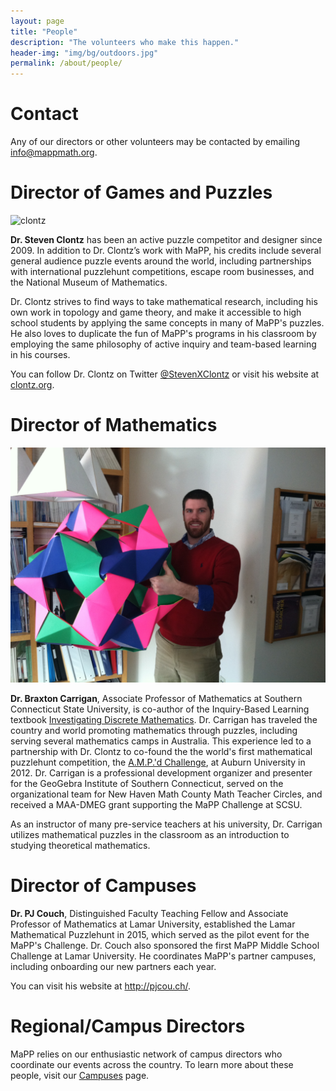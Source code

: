 ```yaml
---
layout: page
title: "People"
description: "The volunteers who make this happen."
header-img: "img/bg/outdoors.jpg"
permalink: /about/people/
---
```


# Contact

Any of our directors or other volunteers may be contacted by emailing
<info@mappmath.org>.


# Director of Games and Puzzles

![clontz](http://www.gravatar.com/avatar/2f9ecf8e56d48c8fd7adff7a8b5400bb?size=400)

**Dr. Steven Clontz**
has been an active puzzle competitor and designer since 2009. In
addition to Dr. Clontz’s work with MaPP, his credits include several general
audience puzzle events around the world, including partnerships with
international puzzlehunt competitions, escape room businesses,
and the National Museum of Mathematics.

Dr. Clontz strives to find ways to take mathematical research,
including his own work in topology and game theory, and make it accessible to
high school students by applying the same concepts in many of MaPP's puzzles.
He also loves to duplicate the fun of MaPP's programs in his classroom by
employing the same philosophy of active inquiry and team-based learning in his
courses.

You can follow Dr. Clontz on Twitter
[@StevenXClontz](http://twitter.com/StevenXClontz) or visit his website
at [clontz.org](http://clontz.org).


# Director of Mathematics

![Carrigan](/img/braxton-carrigan.jpg)

**Dr. Braxton Carrigan**, Associate Professor of Mathematics at
Southern Connecticut State University, is co-author of the 
Inquiry-Based Learning
textbook [Investigating Discrete Mathematics][ibl-textbook].
Dr. Carrigan has traveled the country and world promoting mathematics 
through  puzzles, including serving several mathematics camps in 
Australia. This experience led to a partnership with Dr. Clontz 
to co-found the the world's first mathematical puzzlehunt competition, 
the [A.M.P.'d Challenge][ampd], at Auburn University in 2012.
Dr. Carrigan is a professional development organizer and presenter for 
the GeoGebra Institute of Southern Connecticut, served on the 
organizational team for New Haven Math County Math Teacher Circles, 
and received a MAA-DMEG grant supporting the MaPP Challenge 
at SCSU. 

[ibl-textbook]: https://books.google.com/books/about/Investigating_Discrete_Mathematics.html?id=zpL9sgEACAAJ&hl=en
[ampd]: http://www.auburn.edu/cosam/departments/outreach/programs/AMPd/

As an instructor of many pre-service teachers at
his university, Dr. Carrigan utilizes mathematical puzzles in the classroom 
as an introduction to studying theoretical mathematics.


# Director of Campuses

**Dr. PJ Couch**,  Distinguished Faculty Teaching Fellow and 
Associate Professor of Mathematics at Lamar University,
established the Lamar Mathematical Puzzlehunt in 2015, which served as the
pilot event for the MaPP's Challenge. Dr. Couch also sponsored the
first MaPP Middle School Challenge at Lamar University. He coordinates
MaPP's partner campuses, including onboarding our new partners each year.

You can visit his website at <http://pjcou.ch/>.


# Regional/Campus Directors

MaPP relies on our enthusiastic network of campus directors who coordinate
our events across the country. To learn more about these people, visit our
[Campuses](/campuses/) page.
